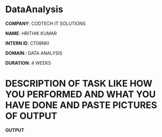 # DataAnalysis

**COMPANY**: CODTECH IT SOLUTIONS

**NAME**: HRITHIK KUMAR

**INTERN ID**: CT08NKI

**DOMAIN**:: DATA ANALYSIS

**DURATION**: 4 WEEKS

# DESCRIPTION OF TASK LIKE HOW YOU PERFORMED AND WHAT YOU HAVE DONE AND PASTE PICTURES OF OUTPUT


**OUTPUT**


